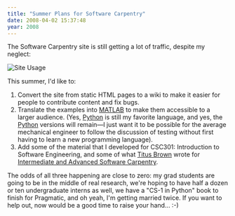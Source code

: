 ```yaml
---
title: "Summer Plans for Software Carpentry"
date: 2008-04-02 15:37:48
year: 2008
---
```

The Software Carpentry site is still getting a lot of traffic, despite my neglect:

<img src="{{'/files/2008/04/usage.png' | relative_url}}" alt="Site Usage" />

This summer, I'd like to:
<ol>
	<li>Convert the site from static HTML pages to a wiki to make it easier for people to contribute content and fix bugs.</li>
	<li>Translate the examples into <a href="http://www.mathworks.com">MATLAB</a> to make them accessible to a larger audience. (Yes, <a href="http://www.python.org">Python</a> is still my favorite language, and yes, the <a href="http://www.python.org">Python</a> versions will remain—I just want it to be possible for the average mechanical engineer to follow the discussion of testing without first having to learn a new programming language).</li>
	<li>Add some of the material that I developed for CSC301: Introduction to Software Engineering, and some of what <a href="http://ivory.idyll.org/blog">Titus Brown</a> wrote for <a href="http://ivory.idyll.org/articles/advanced-swc/">Intermediate and Advanced Software Carpentry</a>.</li>
</ol>
The odds of all three happening are close to zero: my grad students are going to be in the middle of real research, we're hoping to have half a dozen or ten undergraduate interns as well, we have a "CS-1 in Python" book to finish for Pragmatic, and oh yeah, I'm getting married twice.  If you want to help out, now would be a good time to raise your hand... :-)
